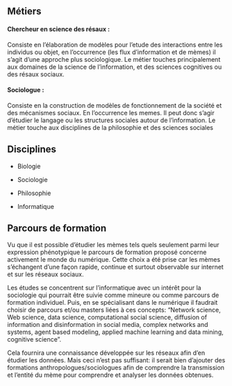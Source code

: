 Métiers
-------

#### Chercheur en science des résaux :

Consiste en l’élaboration de modèles pour l’etude des interactions entre
les individus ou objet, en l’occurrence (les flux d’information et de
mèmes) il s’agit d’une approche plus sociologique. Le métier touches
principalement aux domaines de la science de l’information, et des
sciences cognitives ou des résaux sociaux.

#### Sociologue :

Consiste en la construction de modèles de fonctionnement de la société
et des mécanismes sociaux. En l’occurrence les memes. Il peut donc
s’agir d’étudier le langage ou les structures sociales autour de
l’information. Le métier touche aux disciplines de la philosophie et des
sciences sociales

Disciplines
-----------

-   Biologie

-   Sociologie

-   Philosophie

-   Informatique

Parcours de formation
---------------------

Vu que il est possible d’étudier les mèmes tels quels seulement parmi
leur expression phénotypique le parcours de formation proposé concerne
activement le monde du numérique. Cette choix a été prise car les mèmes
s’échangent d’une façon rapide, continue et surtout observable sur
internet et sur les réseaux sociaux.

Les études se concentrent sur l’informatique avec un intérêt pour la
sociologie qui pourrait être suivie comme mineure ou comme parcours de
formation individuel. Puis, en se spécialisant dans le numérique il
faudrait choisir de parcours et/ou masters liées à ces concepts:
“Network science, Web science, data science, computational social
science, diffusion of information and disinformation in social media,
complex networks and systems, agent based modeling, applied machine
learning and data mining, cognitive science”.

Cela fournira une connaissance développée sur les réseaux afin d’en
étudier les données. Mais ceci n’est pas suffisant: il serait bien
d’ajouter des formations anthropologues/sociologues afin de comprendre
la transmission et l’entité du mème pour comprendre et analyser les
données obtenues.
